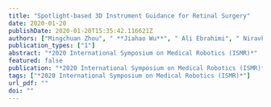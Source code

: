 ```yaml
---
title: "Spotlight-based 3D Instrument Guidance for Retinal Surgery"
date: 2020-01-20
publishDate: 2020-01-20T15:35:42.116621Z
authors: ["Mingchuan Zhou", " **Jiahao Wu**", " Ali Ebrahimi", " Niravkumar Patel", " Changyan He", " Peter Gehlbach", " Russell H Taylor", " Alois Knoll", " M Ali Nasseri", " Ioan I Iordachita"]
publication_types: ["1"]
abstract: "*2020 International Symposium on Medical Robotics (ISMR)*"
featured: false
publication: "*2020 International Symposium on Medical Robotics (ISMR)*"
tags: ["*2020 International Symposium on Medical Robotics (ISMR)*"]
url_pdf: ""
doi: ""
---
```

